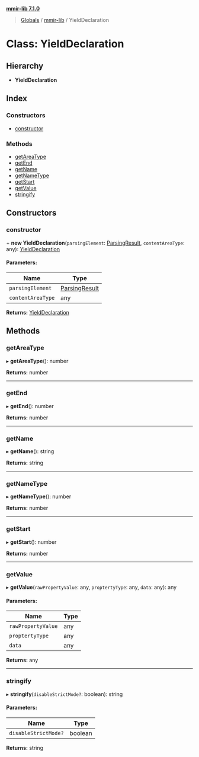 **[mmir-lib 7.1.0](../README.md)**

> [Globals](../README.md) / [mmir-lib](../modules/mmir_lib.md) / YieldDeclaration

# Class: YieldDeclaration

## Hierarchy

* **YieldDeclaration**

## Index

### Constructors

* [constructor](mmir_lib.yielddeclaration.md#constructor)

### Methods

* [getAreaType](mmir_lib.yielddeclaration.md#getareatype)
* [getEnd](mmir_lib.yielddeclaration.md#getend)
* [getName](mmir_lib.yielddeclaration.md#getname)
* [getNameType](mmir_lib.yielddeclaration.md#getnametype)
* [getStart](mmir_lib.yielddeclaration.md#getstart)
* [getValue](mmir_lib.yielddeclaration.md#getvalue)
* [stringify](mmir_lib.yielddeclaration.md#stringify)

## Constructors

### constructor

\+ **new YieldDeclaration**(`parsingElement`: [ParsingResult](mmir_lib.parsingresult.md), `contentAreaType`: any): [YieldDeclaration](mmir_lib.yielddeclaration.md)

#### Parameters:

Name | Type |
------ | ------ |
`parsingElement` | [ParsingResult](mmir_lib.parsingresult.md) |
`contentAreaType` | any |

**Returns:** [YieldDeclaration](mmir_lib.yielddeclaration.md)

## Methods

### getAreaType

▸ **getAreaType**(): number

**Returns:** number

___

### getEnd

▸ **getEnd**(): number

**Returns:** number

___

### getName

▸ **getName**(): string

**Returns:** string

___

### getNameType

▸ **getNameType**(): number

**Returns:** number

___

### getStart

▸ **getStart**(): number

**Returns:** number

___

### getValue

▸ **getValue**(`rawPropertyValue`: any, `proptertyType`: any, `data`: any): any

#### Parameters:

Name | Type |
------ | ------ |
`rawPropertyValue` | any |
`proptertyType` | any |
`data` | any |

**Returns:** any

___

### stringify

▸ **stringify**(`disableStrictMode?`: boolean): string

#### Parameters:

Name | Type |
------ | ------ |
`disableStrictMode?` | boolean |

**Returns:** string
